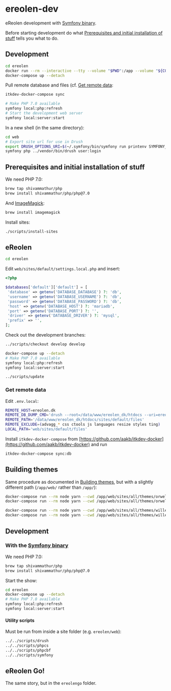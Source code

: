 # ereolen-dev

eReolen development with [Symfony binary](https://symfony.com/download).

Before starting development do what [Prerequisites and initial installation of
stuff](#prerequisites-and-initial-installation-of-stuff) tells you what to do.


## Development

```sh
cd ereolen
docker run --rm --interactive --tty --volume "$PWD":/app --volume "${COMPOSER_HOME:-$HOME/.composer}":/tmp itkdev/php7.0-fpm composer install
docker-compose up --detach
```

Pull remote database and files (cf. [Get remote data](#get-remote-data):

```sh
itkdev-docker-compose sync
```

```sh
# Make PHP 7.0 available
symfony local:php:refresh
# Start the development web server
symfony local:server:start
```

In a new shell (in the same directory):

```sh
cd web
# Export site url for use in Drush
export DRUSH_OPTIONS_URI=$(~/.symfony/bin/symfony run printenv SYMFONY_PROJECT_DEFAULT_ROUTE_URL)
symfony php ../vendor/bin/drush user:login
```

## Prerequisites and initial installation of stuff

We need PHP 7.0:

```sh
brew tap shivammathur/php
brew install shivammathur/php/php@7.0
```

And [ImageMagick](https://imagemagick.org/):

```sh
brew install imagemagick
```

Install sites:

```sh
./scripts/install-sites
```

## eReolen

```sh
cd ereolen
```

Edit `web/sites/default/settings.local.php` and insert:

```php
<?php

$databases['default']['default'] = [
 'database' => getenv('DATABASE_DATABASE') ?: 'db',
 'username' => getenv('DATABASE_USERNAME') ?: 'db',
 'password' => getenv('DATABASE_PASSWORD') ?: 'db',
 'host' => getenv('DATABASE_HOST') ?: 'mariadb',
 'port' => getenv('DATABASE_PORT') ?: '',
 'driver' => getenv('DATABASE_DRIVER') ?: 'mysql',
 'prefix' => '',
];
```

Check out the development branches:

```sh
../scripts/checkout develop develop
```

```sh
docker-compose up --detach
# Make PHP 7.0 available
symfony local:php:refresh
symfony local:server:start
```

```sh
../scripts/update
```

### Get remote data

Edit `.env.local`:

```sh
REMOTE_HOST=ereolen.dk
REMOTE_DB_DUMP_CMD='drush --root=/data/www/ereolen_dk/htdocs --uri=ereolen.dk sql-dump --structure-tables-list="cache,cache_*,history,search_*,sessions,watchdog"'
REMOTE_PATH='/data/www/ereolen_dk/htdocs/sites/default/files'
REMOTE_EXCLUDE=(advagg_* css ctools js languages resize styles ting)
LOCAL_PATH='web/sites/default/files'
```

Install `itkdev-docker-compose` from
[https://github.com/aakb/itkdev-docker](https://github.com/aakb/itkdev-docker)
and run

```sh
itkdev-docker-compose sync:db
```

## Building themes

Same procedure as documented in [Building
themes](https://github.com/ereolen/base#building-themes), but with a slightly
different path (`/app/web/` rather than `/app/`):

```sh
docker-compose run --rm node yarn --cwd /app/web/sites/all/themes/orwell install
docker-compose run --rm node yarn --cwd /app/web/sites/all/themes/orwell build
```

```sh
docker-compose run --rm node yarn --cwd /app/web/sites/all/themes/wille install
docker-compose run --rm node yarn --cwd /app/web/sites/all/themes/wille build
```

## Development

### With the [Symfony binary](https://symfony.com/download)

We need PHP 7.0:


```sh
brew tap shivammathur/php
brew install shivammathur/php/php@7.0
```

Start the show:

```sh
cd ereolen
docker-compose up --detach
# Make PHP 7.0 available
symfony local:php:refresh
symfony local:server:start
```

#### Utility scripts

Must be run from inside a site folder (e.g. `ereolen/web`):

```sh
../../scripts/drush
../../scripts/phpcs
../../scripts/phpcbf
../../scripts/symfony
```

## eReolen Go!

The same story, but in the `ereolengo` folder.
